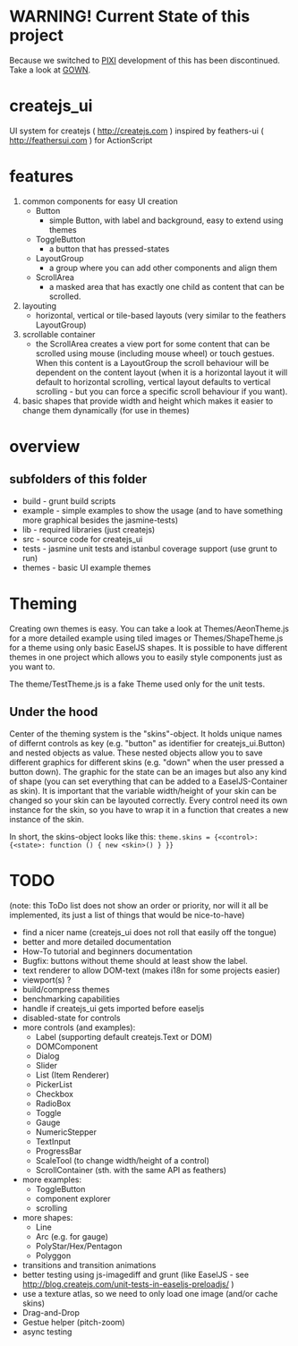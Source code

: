 WARNING! Current State of this project
======================================
Because we switched to [PIXI](http://www.pixijs.com/) development of this has been discontinued. Take a look at [GOWN]( https://github.com/greyrook/gown.js).

createjs_ui
===========

UI system for createjs ( http://createjs.com )
inspired by feathers-ui ( http://feathersui.com ) for ActionScript

features
========

 1. common components for easy UI creation
     - Button
       - simple Button, with label and background, easy to extend using themes
     - ToggleButton
       - a button that has pressed-states
     - LayoutGroup
       - a group where you can add other components and align them
     - ScrollArea
       - a masked area that has exactly one child as content that can be scrolled.
 1. layouting
     - horizontal, vertical or tile-based layouts (very similar to the feathers LayoutGroup)
 1. scrollable container
     - the ScrollArea creates a view port for some content that can be scrolled using mouse (including mouse wheel) or touch gestues. When this content is a LayoutGroup the scroll behaviour will be dependent on the content layout (when it is a horizontal layout it will default to horizontal scrolling, vertical layout defaults to vertical scrolling - but you can force a specific scroll behaviour if you want).
 1. basic shapes that provide width and height which makes it easier to change them dynamically (for use in themes)

overview
========

subfolders of this folder
-------------------------

 - build - grunt build scripts
 - example - simple examples to show the usage (and to have something more graphical besides the jasmine-tests)
 - lib - required libraries (just createjs)
 - src - source code for createjs_ui
 - tests - jasmine unit tests and istanbul coverage support (use grunt to run)
 - themes - basic UI example themes

Theming
=======
Creating own themes is easy. You can take a look at Themes/AeonTheme.js for a more detailed example using tiled images or Themes/ShapeTheme.js for a theme using only basic EaselJS shapes. It is possible to have different themes in one project which allows you to easily style components just as you want to.

The theme/TestTheme.js is a fake Theme used only for the unit tests.

Under the hood
--------------
Center of the theming system is the "skins"-object. It holds unique names of differnt controls as key (e.g. "button" as identifier for createjs_ui.Button) and nested objects as value. These nested objects allow you to save different graphics for different skins (e.g. "down" when the user pressed a button down). The graphic for the state can be an images but also any kind of shape (you can set everything that can be added to a EaselJS-Container as skin).
It is important that the variable width/height of your skin can be changed so your skin can be layouted correctly.
Every control need its own instance for the skin, so you have to wrap it in a function that creates a new instance of the skin.

In short, the skins-object looks like this:
`theme.skins = {<control>: {<state>: function () { new <skin>() } }}`

TODO
======
(note: this ToDo list does not show an order or priority, nor will it all be implemented, its just a list of things that would be nice-to-have)

 - find a nicer name (createjs_ui does not roll that easily off the tongue)
 - better and more detailed documentation
 - How-To tutorial and beginners documentation
 - Bugfix: buttons without theme should at least show the label.
 - text renderer to allow DOM-text (makes i18n for some projects easier)
 - viewport(s) ?
 - build/compress themes
 - benchmarking capabilities
 - handle if createjs_ui gets imported before easeljs
 - disabled-state for controls
 - more controls (and examples):
   - Label (supporting default createjs.Text or DOM)
   - DOMComponent
   - Dialog
   - Slider
   - List (Item Renderer)
   - PickerList
   - Checkbox
   - RadioBox
   - Toggle
   - Gauge
   - NumericStepper
   - TextInput
   - ProgressBar
   - ScaleTool (to change width/height of a control)
   - ScrollContainer (sth. with the same API as feathers)
 - more examples:
   - ToggleButton
   - component explorer
   - scrolling
 - more shapes:
   - Line
   - Arc (e.g. for gauge)
   - PolyStar/Hex/Pentagon
   - Polyggon
 - transitions and transition animations
 - better testing using js-imagediff and grunt (like EaselJS - see http://blog.createjs.com/unit-tests-in-easeljs-preloadjs/ )
 - use a texture atlas, so we need to only load one image (and/or cache skins)
 - Drag-and-Drop
 - Gestue helper (pitch-zoom)
 - async testing
